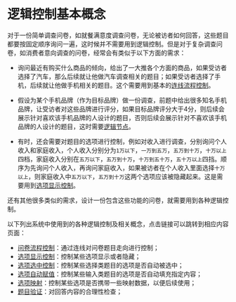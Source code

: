# 逻辑控制基本概念

对于一份简单调查问卷，如就餐满意度调查问卷，无论被访者如何回答，这些题目都要按固定顺序询问一遍，这时候并不需要用到逻辑控制。但是对于复杂调查问卷，如消费者意向调查的问卷，经常会有类似于以下方面的需求：

+ 询问最近有购买什么商品的倾向，给出了一大推各个方面的商品，如果受访者选择了汽车，那么后续就让他做汽车调查相关的题目；如果受访者选择了手机，后续就让他做手机相关的题目。这个需要用到基本的[连线流程控制](./flow.md#连线)。

+ 假设为某个手机品牌（作为目标品牌）做一份调查，前题中给出很多知名手机品牌，让受访者对这些品牌进行评分，如果目标品牌评分大于4分，则后续会展示针对喜欢该手机品牌的人设计的题目，否则后续会展示针对不喜欢该手机品牌的人设计的题目，这时需要[逻辑节点](./flow.md#逻辑节点)。

+ 有时，还会需要对题目的选项进行控制，例如对收入进行调查，分别询问个人收入和家庭收入，个人收入分别分为`1万以下`，`一万到五万`，`五万到十万`，`十万以上`四档，家庭收入分别在`五万以下`，`五万到十万`，`十万到五十万`，`五十万以上`四挡。顺序为先询问个人收入，再询问家庭收入，如果被访者在个人收入里面选择`十万以上`，则家庭收入中`五万以下`，`五万到十万`这两个选项应该被隐藏起来。这是需要用到[选项显示控制](./opt-display.md)。

还有其他很多类似的需求，设计一份包含这些功能的问卷，就需要用到各种逻辑控制。

以下列出系统中使用到的各种逻辑控制及相关概念，点击链接可以跳转到相应内容页面：

+ [问卷流程控制](./flow.md)：通过连线对问卷题目走向进行控制；
+ [选项显示控制](./opt-display.md)：控制某些选项显示或者隐藏；
+ [选项选中控制](./opt-auto-select.md)：控制某些选择类题目的选项是否自动被选中；
+ [选项自动赋值](./opt-auto-input.md)：控制某些输入类题目的选项是否自动填充指定内容；
+ [选项映射](./option-mapping.md)：控制某些选项是否携带一些映射数据，以便后续使用；
+ [题目验证](./validation.md)：对回答内容的合理性检查；

